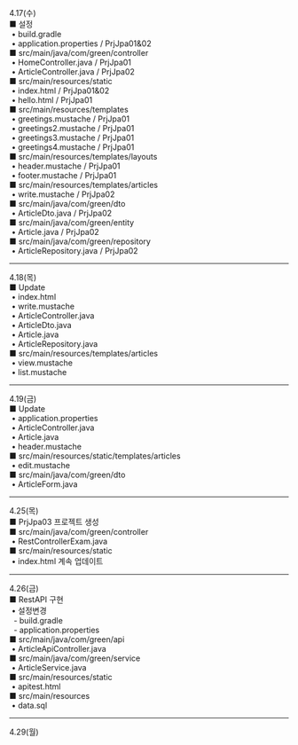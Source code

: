 4.17(수)<br>
■ 설정<br>
&nbsp;• build.gradle<br>
&nbsp;• application.properties / PrjJpa01&02<br>
■ src/main/java/com/green/controller<br>
&nbsp;• HomeController.java / PrjJpa01<br>
&nbsp;• ArticleController.java / PrjJpa02<br>
■ src/main/resources/static<br>
&nbsp;• index.html / PrjJpa01&02<br>
&nbsp;• hello.html / PrjJpa01<br>
■ src/main/resources/templates<br>
&nbsp;• greetings.mustache / PrjJpa01<br>
&nbsp;• greetings2.mustache / PrjJpa01<br>
&nbsp;• greetings3.mustache / PrjJpa01<br>
&nbsp;• greetings4.mustache / PrjJpa01<br>
■ src/main/resources/templates/layouts<br>
&nbsp;• header.mustache / PrjJpa01<br>
&nbsp;• footer.mustache / PrjJpa01<br>
■ src/main/resources/templates/articles<br>
&nbsp;• write.mustache / PrjJpa02<br>
■ src/main/java/com/green/dto<br>
&nbsp;• ArticleDto.java / PrjJpa02<br>
■ src/main/java/com/green/entity<br>
&nbsp;• Article.java / PrjJpa02<br>
■ src/main/java/com/green/repository<br>
&nbsp;• ArticleRepository.java / PrjJpa02<br>
<hr>
4.18(목)<br>
■ Update<br>
&nbsp;• index.html<br>
&nbsp;• write.mustache<br>
&nbsp;• ArticleController.java<br>
&nbsp;• ArticleDto.java<br>
&nbsp;• Article.java<br>
&nbsp;• ArticleRepository.java<br>
■ src/main/resources/templates/articles<br>
&nbsp;• view.mustache<br>
&nbsp;• list.mustache<br>
<hr>
4.19(금)<br>
■ Update<br>
&nbsp;• application.properties<br>
&nbsp;• ArticleController.java<br>
&nbsp;• Article.java<br>
&nbsp;• header.mustache<br>
■ src/main/resources/static/templates/articles<br>
&nbsp;• edit.mustache<br>
■ src/main/java/com/green/dto<br>
&nbsp;• ArticleForm.java<br>
<hr>
4.25(목)<br>
■ PrjJpa03 프로젝트 생성<br>
■ src/main/java/com/green/controller<br>
&nbsp;• RestControllerExam.java<br>
■ src/main/resources/static<br>
&nbsp;• index.html 계속 업데이트<br>
<hr>
4.26(금)<br>
■ RestAPI 구현<br>
&nbsp;• 설정변경<br>
&nbsp;&nbsp;- build.gradle<br>
&nbsp;&nbsp;- application.properties<br>
■ src/main/java/com/green/api<br>
&nbsp;• ArticleApiController.java<br>
■ src/main/java/com/green/service<br>
&nbsp;• ArticleService.java<br>
■ src/main/resources/static<br>
&nbsp;• apitest.html<br>
■ src/main/resources<br>
&nbsp;• data.sql<br>
<hr>
4.29(월)
